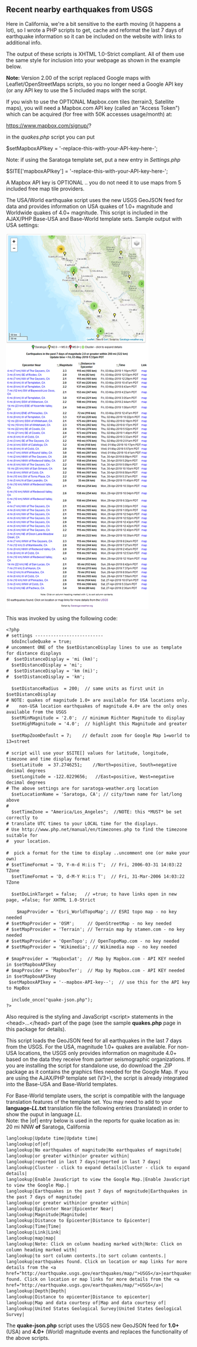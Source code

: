 ## Recent nearby earthquakes from USGS

Here in California, we're a bit sensitive to the earth moving (it happens a lot), so I wrote a PHP scripts to get, cache and reformat the last 7 days of earthquake information so it can be included on the website with links to additional info.  

The output of these scripts is XHTML 1.0-Strict compliant. All of them use the same style for inclusion into your webpage as shown in the example below.

**Note:** Version 2.00 of the script replaced Google maps with Leaflet/OpenStreetMaps scripts, so you no longer need a Google API key (or any API key to use the 5 included maps with the script.  

If you wish to use the OPTIONAL Mapbox.com tiles (terrain3, Satellite maps), you will need a Mapbox.com API key (called an "Access Token") which can be acquired (for free with 50K accesses usage/month) at:

https://www.mapbox.com/signup/?

in the _quakes.php_ script you can put

$setMapboxAPIkey = '-replace-this-with-your-API-key-here-';

Note: if using the Saratoga template set, put a new entry in _Settings.php_

$SITE['mapboxAPIkey'] = '-replace-this-with-your-API-key-here-';

A Mapbox API key is OPTIONAL .. you do not need it to use maps from 5 included free map tile providers.

The USA/World earthquake script uses the new USGS GeoJSON feed for data and provides information on USA quakes of 1.0+ magnitude and Worldwide quakes of 4.0+ magnitude. This script is included in the AJAX/PHP Base-USA and Base-World template sets. Sample output with USA settings:

<img src="./sample-output.png" alt="sample output">

This was invoked by using the following code:
```
<?php
# settings --------------------------
  $doIncludeQuake = true;
# uncomment ONE of the $setDistanceDisplay lines to use as template for distance displays  
#  $setDistanceDisplay = 'mi (km)';
  $setDistanceDisplay = 'mi';
#  $setDistanceDisplay = 'km (mi)';
#  $setDistanceDisplay = 'km';

  $setDistanceRadius  = 200;  // same units as first unit in $setDistanceDisplay
# NOTE: quakes of magnitude 1.0+ are available for USA locations only.
#    non-USA location earthquakes of magnitude 4.0+ are the only ones available from the USGS
  $setMinMagnitude = '2.0';  // minimum Richter Magnitude to display
  $setHighMagnitude = '4.0';  // highlight this Magnitude and greater

  $setMapZoomDefault = 7;    // default zoom for Google Map 1=world to 13=street

# script will use your $SITE[] values for latitude, longitude, timezone and time display format
  $setLatitude  = 37.2746251;    //North=positive, South=negative decimal degrees
  $setLongitude = -122.0229656;   //East=positive, West=negative decimal degrees
# The above settings are for saratoga-weather.org location
  $setLocationName = 'Saratoga, CA'; // city/town name for lat/long above
#
  $setTimeZone = "America/Los_Angeles";  //NOTE: this *MUST* be set correctly to
# translate UTC times to your LOCAL time for the displays.
# Use http://www.php.net/manual/en/timezones.php to find the timezone suitable for
#  your location.

#  pick a format for the time to display ..uncomment one (or make your own)
# $setTimeFormat = 'D, Y-m-d H:i:s T';  // Fri, 2006-03-31 14:03:22 TZone
  $setTimeFormat = 'D, d-M-Y H:i:s T';  // Fri, 31-Mar-2006 14:03:22 TZone

  $setDoLinkTarget = false;   // =true; to have links open in new page, =false; for XHTML 1.0-Strict

	$mapProvider = 'Esri_WorldTopoMap'; // ESRI topo map - no key needed
# $setMapProvider = 'OSM';     // OpenStreetMap - no key needed
# $setMapProvider = 'Terrain'; // Terrain map by stamen.com - no key needed
# $setMapProvider = 'OpenTopo'; // OpenTopoMap.com - no key needed
# $setMapProvider = 'Wikimedia'; // Wikimedia map - no key needed

# $mapProvider = 'MapboxSat';  // Map by Mapbox.com - API KEY needed in $setMapboxAPIkey
# $mapProvider = 'MapboxTer';  // Map by Mapbox.com - API KEY needed in $setMapboxAPIkey
 $setMapboxAPIkey = '--mapbox-API-key--';  // use this for the API key to MapBox

  include_once("quake-json.php");
?>
```

Also required is the styling and JavaScript &lt;script> statements in the &lt;head>...&lt;/head> part of the page (see the sample **quakes.php** page in this package for details).

This script loads the GeoJSON feed for all earthquakes in the last 7 days from the USGS. For the USA, magnitude 1.0+ quakes are available. For non-USA locations, the USGS only provides information on magnitude 4.0+ based on the data they receive from partner seismographic organizations. If you are installing the script for standalone use, do download the .ZIP package as it contains the graphics files needed for the Google Map. If you are using the AJAX/PHP template set (V3+), the script is already integrated into the Base-USA and Base-World templates.

For Base-World template users, the script is compatible with the language translation features of the template set. You may need to add to your **language-_LL_.txt** translation file the following entries (translated) in order to show the ouput in language _LL_.  
Note: the |of| entry below is used in the reports for quake location as in:  
  20 mi NNW **of** Saratoga, California

```
langlookup|Update time|Update time|
langlookup|of|of|
langlookup|No earthquakes of magnitude|No earthquakes of magnitude|
langlookup|or greater within|or greater within|
langlookup|reported in last 7 days|reported in last 7 days|
langlookup|Cluster - click to expand details|Cluster - click to expand details|
langlookup|Enable JavaScript to view the Google Map.|Enable JavaScript to view the Google Map.|
langlookup|Earthquakes in the past 7 days of magnitude|Earthquakes in the past 7 days of magnitude|
langlookup|or greater within|or greater within|
langlookup|Epicenter Near|Epicenter Near|
langlookup|Magnitude|Magnitude|
langlookup|Distance to Epicenter|Distance to Epicenter|
langlookup|Time|Time|
langlookup|Link|Link|
langlookup|map|map|
langlookup|Note: Click on column heading marked with|Note: Click on column heading marked with|
langlookup|to sort column contents.|to sort column contents.|
langlookup|earthquakes found. Click on location or map links for more details from the <a href="http://earthquake.usgs.gov/earthquakes/map/">USGS</a>|earthquakes found. Click on location or map links for more details from the <a href="http://earthquake.usgs.gov/earthquakes/map/">USGS</a>|
langlookup|Depth|Depth|
langlookup|Distance to epicenter|Distance to epicenter|
langlookup|Map and data courtesy of|Map and data courtesy of|
langlookup|United States Geological Survey|United States Geological Survey|
```

The **quake-json.php** script uses the USGS new GeoJSON feed for **1.0+** (USA) and **4.0+** (World) magnitude events and replaces the functionality of the above scripts.
